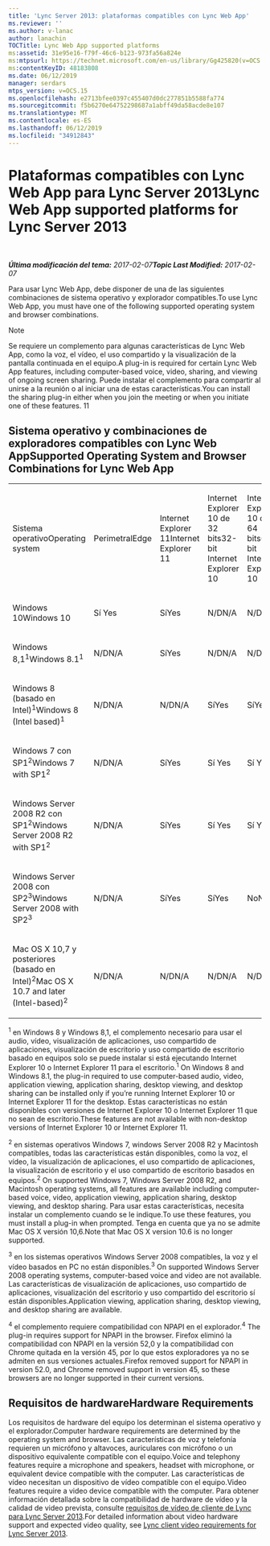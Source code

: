 ```yaml
---
title: 'Lync Server 2013: plataformas compatibles con Lync Web App'
ms.reviewer: ''
ms.author: v-lanac
author: lanachin
TOCTitle: Lync Web App supported platforms
ms:assetid: 31e95e16-f79f-46c6-b123-973fa56a824e
ms:mtpsurl: https://technet.microsoft.com/en-us/library/Gg425820(v=OCS.15)
ms:contentKeyID: 48183808
ms.date: 06/12/2019
manager: serdars
mtps_version: v=OCS.15
ms.openlocfilehash: e2713bfee0397c455407d0dc277851b5588fa774
ms.sourcegitcommit: f5b6270e64752298687a1abff49da58acde8e107
ms.translationtype: MT
ms.contentlocale: es-ES
ms.lasthandoff: 06/12/2019
ms.locfileid: "34912843"
---
```

<div data-xmlns="http://www.w3.org/1999/xhtml">

<div class="topic" data-xmlns="http://www.w3.org/1999/xhtml" data-msxsl="urn:schemas-microsoft-com:xslt" data-cs="http://msdn.microsoft.com/en-us/">

<div data-asp="http://msdn2.microsoft.com/asp">

# <a name="lync-web-app-supported-platforms-for-lync-server-2013"></a><span data-ttu-id="b1564-102">Plataformas compatibles con Lync Web App para Lync Server 2013</span><span class="sxs-lookup"><span data-stu-id="b1564-102">Lync Web App supported platforms for Lync Server 2013</span></span>

</div>

<div id="mainSection">

<div id="mainBody">

<span> </span>

<span data-ttu-id="b1564-103">_**Última modificación del tema:** 2017-02-07_</span><span class="sxs-lookup"><span data-stu-id="b1564-103">_**Topic Last Modified:** 2017-02-07_</span></span>

<span data-ttu-id="b1564-104">Para usar Lync Web App, debe disponer de una de las siguientes combinaciones de sistema operativo y explorador compatibles.</span><span class="sxs-lookup"><span data-stu-id="b1564-104">To use Lync Web App, you must have one of the following supported operating system and browser combinations.</span></span>

<div>


> [!NOTE]  
> <span data-ttu-id="b1564-105">Se requiere un complemento para algunas características de Lync Web App, como la voz, el vídeo, el uso compartido y la visualización de la pantalla continuada en el equipo.</span><span class="sxs-lookup"><span data-stu-id="b1564-105">A plug-in is required for certain Lync Web App features, including computer-based voice, video, sharing, and viewing of ongoing screen sharing.</span></span> <span data-ttu-id="b1564-106">Puede instalar el complemento para compartir al unirse a la reunión o al iniciar una de estas características.</span><span class="sxs-lookup"><span data-stu-id="b1564-106">You can install the sharing plug-in either when you join the meeting or when you initiate one of these features.</span></span> <span data-ttu-id="b1564-107">1</span><span class="sxs-lookup"><span data-stu-id="b1564-107">1</span></span><BR>



</div>

<div>

## <a name="supported-operating-system-and-browser-combinations-for-lync-web-app"></a><span data-ttu-id="b1564-108">Sistema operativo y combinaciones de exploradores compatibles con Lync Web App</span><span class="sxs-lookup"><span data-stu-id="b1564-108">Supported Operating System and Browser Combinations for Lync Web App</span></span>


<table style="width:100%;">
<colgroup>
<col style="width: 9%" />
<col style="width: 9%" />
<col style="width: 9%" />
<col style="width: 9%" />
<col style="width: 9%" />
<col style="width: 9%" />
<col style="width: 9%" />
<col style="width: 9%" />
<col style="width: 9%" />
<col style="width: 9%" />
<col style="width: 9%" />
</colgroup>
<tbody>
<tr class="odd">
<td><p><span data-ttu-id="b1564-109">Sistema operativo</span><span class="sxs-lookup"><span data-stu-id="b1564-109">Operating system</span></span></p></td>
<td><p><span data-ttu-id="b1564-110">Perimetral</span><span class="sxs-lookup"><span data-stu-id="b1564-110">Edge</span></span></p></td>
<td><p><span data-ttu-id="b1564-111">Internet Explorer 11</span><span class="sxs-lookup"><span data-stu-id="b1564-111">Internet Explorer 11</span></span></p></td>
<td><p><span data-ttu-id="b1564-112">Internet Explorer 10 de 32 bits</span><span class="sxs-lookup"><span data-stu-id="b1564-112">32-bit Internet Explorer 10</span></span></p></td>
<td><p><span data-ttu-id="b1564-113">Internet Explorer 10 de 64 bits</span><span class="sxs-lookup"><span data-stu-id="b1564-113">64-bit Internet Explorer 10</span></span></p></td>
<td><p><span data-ttu-id="b1564-114">Internet Explorer 9 de 32 bits</span><span class="sxs-lookup"><span data-stu-id="b1564-114">32-bit Internet Explorer 9</span></span></p></td>
<td><p><span data-ttu-id="b1564-115">Internet Explorer 9 de 64 bits</span><span class="sxs-lookup"><span data-stu-id="b1564-115">64-bit Internet Explorer 9</span></span></p></td>
<td><p><span data-ttu-id="b1564-116">Firefox 32 bits<sup>4</sup></span><span class="sxs-lookup"><span data-stu-id="b1564-116">Firefox 32-bit<sup>4</sup></span></span></p></td>
<td><p><span data-ttu-id="b1564-117">Firefox 64 bits<sup>4</sup></span><span class="sxs-lookup"><span data-stu-id="b1564-117">Firefox 64-bit<sup>4</sup></span></span></p></td>
<td><p><span data-ttu-id="b1564-118">Safari</span><span class="sxs-lookup"><span data-stu-id="b1564-118">Safari</span></span></p></td>
<td><p><span data-ttu-id="b1564-119">Chrome<sup>4</sup></span><span class="sxs-lookup"><span data-stu-id="b1564-119">Chrome<sup>4</sup></span></span></p></td>
</tr>
<tr class="even">
<td><p><span data-ttu-id="b1564-120">Windows 10</span><span class="sxs-lookup"><span data-stu-id="b1564-120">Windows 10</span></span></p></td>
<td><p><span data-ttu-id="b1564-121">Sí </span><span class="sxs-lookup"><span data-stu-id="b1564-121">Yes</span></span></p></td>
<td><p><span data-ttu-id="b1564-122">Sí</span><span class="sxs-lookup"><span data-stu-id="b1564-122">Yes</span></span></p></td>
<td><p><span data-ttu-id="b1564-123">N/D</span><span class="sxs-lookup"><span data-stu-id="b1564-123">N/A</span></span></p></td>
<td><p><span data-ttu-id="b1564-124">N/D</span><span class="sxs-lookup"><span data-stu-id="b1564-124">N/A</span></span></p></td>
<td><p><span data-ttu-id="b1564-125">N/D</span><span class="sxs-lookup"><span data-stu-id="b1564-125">N/A</span></span></p></td>
<td><p><span data-ttu-id="b1564-126">N/D</span><span class="sxs-lookup"><span data-stu-id="b1564-126">N/A</span></span></p></td>
<td><p><span data-ttu-id="b1564-127">No</span><span class="sxs-lookup"><span data-stu-id="b1564-127">No</span></span></p></td>
<td><p><span data-ttu-id="b1564-128">No</span><span class="sxs-lookup"><span data-stu-id="b1564-128">No</span></span></p></td>
<td><p><span data-ttu-id="b1564-129">N/D</span><span class="sxs-lookup"><span data-stu-id="b1564-129">N/A</span></span></p></td>
<td><p><span data-ttu-id="b1564-130">No</span><span class="sxs-lookup"><span data-stu-id="b1564-130">No</span></span></p></td>
</tr>
<tr class="odd">
<td><p><span data-ttu-id="b1564-131">Windows 8,1<sup>1</sup></span><span class="sxs-lookup"><span data-stu-id="b1564-131">Windows 8.1<sup>1</sup></span></span></p></td>
<td><p><span data-ttu-id="b1564-132">N/D</span><span class="sxs-lookup"><span data-stu-id="b1564-132">N/A</span></span></p></td>
<td><p><span data-ttu-id="b1564-133">Sí</span><span class="sxs-lookup"><span data-stu-id="b1564-133">Yes</span></span></p></td>
<td><p><span data-ttu-id="b1564-134">N/D</span><span class="sxs-lookup"><span data-stu-id="b1564-134">N/A</span></span></p></td>
<td><p><span data-ttu-id="b1564-135">N/D</span><span class="sxs-lookup"><span data-stu-id="b1564-135">N/A</span></span></p></td>
<td><p><span data-ttu-id="b1564-136">N/D</span><span class="sxs-lookup"><span data-stu-id="b1564-136">N/A</span></span></p></td>
<td><p><span data-ttu-id="b1564-137">N/D</span><span class="sxs-lookup"><span data-stu-id="b1564-137">N/A</span></span></p></td>
<td><p><span data-ttu-id="b1564-138">No</span><span class="sxs-lookup"><span data-stu-id="b1564-138">No</span></span></p></td>
<td><p><span data-ttu-id="b1564-139">No</span><span class="sxs-lookup"><span data-stu-id="b1564-139">No</span></span></p></td>
<td><p><span data-ttu-id="b1564-140">N/D</span><span class="sxs-lookup"><span data-stu-id="b1564-140">N/A</span></span></p></td>
<td><p><span data-ttu-id="b1564-141">No</span><span class="sxs-lookup"><span data-stu-id="b1564-141">No</span></span></p></td>
</tr>
<tr class="even">
<td><p><span data-ttu-id="b1564-142">Windows 8 (basado en Intel)<sup>1</sup></span><span class="sxs-lookup"><span data-stu-id="b1564-142">Windows 8 (Intel based)<sup>1</sup></span></span></p></td>
<td><p><span data-ttu-id="b1564-143">N/D</span><span class="sxs-lookup"><span data-stu-id="b1564-143">N/A</span></span></p></td>
<td><p><span data-ttu-id="b1564-144">N/D</span><span class="sxs-lookup"><span data-stu-id="b1564-144">N/A</span></span></p></td>
<td><p><span data-ttu-id="b1564-145">Sí</span><span class="sxs-lookup"><span data-stu-id="b1564-145">Yes</span></span></p></td>
<td><p><span data-ttu-id="b1564-146">Sí</span><span class="sxs-lookup"><span data-stu-id="b1564-146">Yes</span></span></p></td>
<td><p><span data-ttu-id="b1564-147">N/D</span><span class="sxs-lookup"><span data-stu-id="b1564-147">N/A</span></span></p></td>
<td><p><span data-ttu-id="b1564-148">N/D</span><span class="sxs-lookup"><span data-stu-id="b1564-148">N/A</span></span></p></td>
<td><p><span data-ttu-id="b1564-149">No</span><span class="sxs-lookup"><span data-stu-id="b1564-149">No</span></span></p></td>
<td><p><span data-ttu-id="b1564-150">No</span><span class="sxs-lookup"><span data-stu-id="b1564-150">No</span></span></p></td>
<td><p><span data-ttu-id="b1564-151">N/D</span><span class="sxs-lookup"><span data-stu-id="b1564-151">N/A</span></span></p></td>
<td><p><span data-ttu-id="b1564-152">No</span><span class="sxs-lookup"><span data-stu-id="b1564-152">No</span></span></p></td>
</tr>
<tr class="odd">
<td><p><span data-ttu-id="b1564-153">Windows 7 con SP1<sup>2</sup></span><span class="sxs-lookup"><span data-stu-id="b1564-153">Windows 7 with SP1<sup>2</sup></span></span></p></td>
<td><p><span data-ttu-id="b1564-154">N/D</span><span class="sxs-lookup"><span data-stu-id="b1564-154">N/A</span></span></p></td>
<td><p><span data-ttu-id="b1564-155">Sí</span><span class="sxs-lookup"><span data-stu-id="b1564-155">Yes</span></span></p></td>
<td><p><span data-ttu-id="b1564-156">Sí </span><span class="sxs-lookup"><span data-stu-id="b1564-156">Yes</span></span></p></td>
<td><p><span data-ttu-id="b1564-157">Sí </span><span class="sxs-lookup"><span data-stu-id="b1564-157">Yes</span></span></p></td>
<td><p><span data-ttu-id="b1564-158">Sí </span><span class="sxs-lookup"><span data-stu-id="b1564-158">Yes</span></span></p></td>
<td><p><span data-ttu-id="b1564-159">Sí</span><span class="sxs-lookup"><span data-stu-id="b1564-159">Yes</span></span></p></td>
<td><p><span data-ttu-id="b1564-160">No</span><span class="sxs-lookup"><span data-stu-id="b1564-160">No</span></span></p></td>
<td><p><span data-ttu-id="b1564-161">No</span><span class="sxs-lookup"><span data-stu-id="b1564-161">No</span></span></p></td>
<td><p><span data-ttu-id="b1564-162">N/D</span><span class="sxs-lookup"><span data-stu-id="b1564-162">N/A</span></span></p></td>
<td><p><span data-ttu-id="b1564-163">No</span><span class="sxs-lookup"><span data-stu-id="b1564-163">No</span></span></p></td>
</tr>
<tr class="even">
<td><p><span data-ttu-id="b1564-164">Windows Server 2008 R2 con SP1<sup>2</sup></span><span class="sxs-lookup"><span data-stu-id="b1564-164">Windows Server 2008 R2 with SP1<sup>2</sup></span></span></p></td>
<td><p><span data-ttu-id="b1564-165">N/D</span><span class="sxs-lookup"><span data-stu-id="b1564-165">N/A</span></span></p></td>
<td><p><span data-ttu-id="b1564-166">Sí</span><span class="sxs-lookup"><span data-stu-id="b1564-166">Yes</span></span></p></td>
<td><p><span data-ttu-id="b1564-167">Sí </span><span class="sxs-lookup"><span data-stu-id="b1564-167">Yes</span></span></p></td>
<td><p><span data-ttu-id="b1564-168">Sí </span><span class="sxs-lookup"><span data-stu-id="b1564-168">Yes</span></span></p></td>
<td><p><span data-ttu-id="b1564-169">Sí </span><span class="sxs-lookup"><span data-stu-id="b1564-169">Yes</span></span></p></td>
<td><p><span data-ttu-id="b1564-170">Sí</span><span class="sxs-lookup"><span data-stu-id="b1564-170">Yes</span></span></p></td>
<td><p><span data-ttu-id="b1564-171">No</span><span class="sxs-lookup"><span data-stu-id="b1564-171">No</span></span></p></td>
<td><p><span data-ttu-id="b1564-172">No</span><span class="sxs-lookup"><span data-stu-id="b1564-172">No</span></span></p></td>
<td><p><span data-ttu-id="b1564-173">N/D</span><span class="sxs-lookup"><span data-stu-id="b1564-173">N/A</span></span></p></td>
<td><p><span data-ttu-id="b1564-174">No</span><span class="sxs-lookup"><span data-stu-id="b1564-174">No</span></span></p></td>
</tr>
<tr class="odd">
<td><p><span data-ttu-id="b1564-175">Windows Server 2008 con SP2<sup>3</sup></span><span class="sxs-lookup"><span data-stu-id="b1564-175">Windows Server 2008 with SP2<sup>3</sup></span></span></p></td>
<td><p><span data-ttu-id="b1564-176">N/D</span><span class="sxs-lookup"><span data-stu-id="b1564-176">N/A</span></span></p></td>
<td><p><span data-ttu-id="b1564-177">Sí</span><span class="sxs-lookup"><span data-stu-id="b1564-177">Yes</span></span></p></td>
<td><p><span data-ttu-id="b1564-178">Sí</span><span class="sxs-lookup"><span data-stu-id="b1564-178">Yes</span></span></p></td>
<td><p><span data-ttu-id="b1564-179">No</span><span class="sxs-lookup"><span data-stu-id="b1564-179">No</span></span></p></td>
<td><p><span data-ttu-id="b1564-180">Sí</span><span class="sxs-lookup"><span data-stu-id="b1564-180">Yes</span></span></p></td>
<td><p><span data-ttu-id="b1564-181">No</span><span class="sxs-lookup"><span data-stu-id="b1564-181">No</span></span></p></td>
<td><p><span data-ttu-id="b1564-182">No</span><span class="sxs-lookup"><span data-stu-id="b1564-182">No</span></span></p></td>
<td><p><span data-ttu-id="b1564-183">No</span><span class="sxs-lookup"><span data-stu-id="b1564-183">No</span></span></p></td>
<td><p><span data-ttu-id="b1564-184">N/D</span><span class="sxs-lookup"><span data-stu-id="b1564-184">N/A</span></span></p></td>
<td><p><span data-ttu-id="b1564-185">No</span><span class="sxs-lookup"><span data-stu-id="b1564-185">No</span></span></p></td>
</tr>
<tr class="even">
<td><p><span data-ttu-id="b1564-186">Mac OS X 10,7 y posteriores (basado en Intel)<sup>2</sup></span><span class="sxs-lookup"><span data-stu-id="b1564-186">Mac OS X 10.7 and later (Intel-based)<sup>2</sup></span></span></p></td>
<td><p><span data-ttu-id="b1564-187">N/D</span><span class="sxs-lookup"><span data-stu-id="b1564-187">N/A</span></span></p></td>
<td><p><span data-ttu-id="b1564-188">N/D</span><span class="sxs-lookup"><span data-stu-id="b1564-188">N/A</span></span></p></td>
<td><p><span data-ttu-id="b1564-189">N/D</span><span class="sxs-lookup"><span data-stu-id="b1564-189">N/A</span></span></p></td>
<td><p><span data-ttu-id="b1564-190">N/D</span><span class="sxs-lookup"><span data-stu-id="b1564-190">N/A</span></span></p></td>
<td><p><span data-ttu-id="b1564-191">N/D</span><span class="sxs-lookup"><span data-stu-id="b1564-191">N/A</span></span></p></td>
<td><p><span data-ttu-id="b1564-192">N/D</span><span class="sxs-lookup"><span data-stu-id="b1564-192">N/A</span></span></p></td>
<td><p><span data-ttu-id="b1564-193">No</span><span class="sxs-lookup"><span data-stu-id="b1564-193">No</span></span></p></td>
<td><p><span data-ttu-id="b1564-194">No</span><span class="sxs-lookup"><span data-stu-id="b1564-194">No</span></span></p></td>
<td><p><span data-ttu-id="b1564-195">Sí</span><span class="sxs-lookup"><span data-stu-id="b1564-195">Yes</span></span></p></td>
<td><p><span data-ttu-id="b1564-196">No</span><span class="sxs-lookup"><span data-stu-id="b1564-196">No</span></span></p></td>
</tr>
</tbody>
</table>


<span data-ttu-id="b1564-197"><sup>1</sup> en Windows 8 y Windows 8,1, el complemento necesario para usar el audio, vídeo, visualización de aplicaciones, uso compartido de aplicaciones, visualización de escritorio y uso compartido de escritorio basado en equipos solo se puede instalar si está ejecutando Internet Explorer 10 o Internet Explorer 11 para el escritorio.</span><span class="sxs-lookup"><span data-stu-id="b1564-197"><sup>1</sup> On Windows 8 and Windows 8.1, the plug-in required to use computer-based audio, video, application viewing, application sharing, desktop viewing, and desktop sharing can be installed only if you’re running Internet Explorer 10 or Internet Explorer 11 for the desktop.</span></span> <span data-ttu-id="b1564-198">Estas características no están disponibles con versiones de Internet Explorer 10 o Internet Explorer 11 que no sean de escritorio.</span><span class="sxs-lookup"><span data-stu-id="b1564-198">These features are not available with non-desktop versions of Internet Explorer 10 or Internet Explorer 11.</span></span>

<span data-ttu-id="b1564-199"><sup>2</sup> en sistemas operativos Windows 7, windows Server 2008 R2 y Macintosh compatibles, todas las características están disponibles, como la voz, el vídeo, la visualización de aplicaciones, el uso compartido de aplicaciones, la visualización de escritorio y el uso compartido de escritorio basados en equipos.</span><span class="sxs-lookup"><span data-stu-id="b1564-199"><sup>2</sup> On supported Windows 7, Windows Server 2008 R2, and Macintosh operating systems, all features are available including computer-based voice, video, application viewing, application sharing, desktop viewing, and desktop sharing.</span></span> <span data-ttu-id="b1564-200">Para usar estas características, necesita instalar un complemento cuando se le indique.</span><span class="sxs-lookup"><span data-stu-id="b1564-200">To use these features, you must install a plug-in when prompted.</span></span> <span data-ttu-id="b1564-201">Tenga en cuenta que ya no se admite Mac OS X versión 10,6.</span><span class="sxs-lookup"><span data-stu-id="b1564-201">Note that Mac OS X version 10.6 is no longer supported.</span></span>

<span data-ttu-id="b1564-202"><sup>3</sup> en los sistemas operativos Windows Server 2008 compatibles, la voz y el vídeo basados en PC no están disponibles.</span><span class="sxs-lookup"><span data-stu-id="b1564-202"><sup>3</sup> On supported Windows Server 2008 operating systems, computer-based voice and video are not available.</span></span> <span data-ttu-id="b1564-203">Las características de visualización de aplicaciones, uso compartido de aplicaciones, visualización del escritorio y uso compartido del escritorio sí están disponibles.</span><span class="sxs-lookup"><span data-stu-id="b1564-203">Application viewing, application sharing, desktop viewing, and desktop sharing are available.</span></span>

<span data-ttu-id="b1564-204"><sup>4</sup> el complemento requiere compatibilidad con NPAPI en el explorador.</span><span class="sxs-lookup"><span data-stu-id="b1564-204"><sup>4</sup>  The plug-in requires support for NPAPI in the browser.</span></span> <span data-ttu-id="b1564-205">Firefox eliminó la compatibilidad con NPAPI en la versión 52,0 y la compatibilidad con Chrome quitada en la versión 45, por lo que estos exploradores ya no se admiten en sus versiones actuales.</span><span class="sxs-lookup"><span data-stu-id="b1564-205">Firefox removed support for NPAPI in version 52.0, and Chrome removed support in version 45, so these browsers are no longer supported in their current versions.</span></span>

</div>

<div>

## <a name="hardware-requirements"></a><span data-ttu-id="b1564-206">Requisitos de hardware</span><span class="sxs-lookup"><span data-stu-id="b1564-206">Hardware Requirements</span></span>

<span data-ttu-id="b1564-207">Los requisitos de hardware del equipo los determinan el sistema operativo y el explorador.</span><span class="sxs-lookup"><span data-stu-id="b1564-207">Computer hardware requirements are determined by the operating system and browser.</span></span> <span data-ttu-id="b1564-208">Las características de voz y telefonía requieren un micrófono y altavoces, auriculares con micrófono o un dispositivo equivalente compatible con el equipo.</span><span class="sxs-lookup"><span data-stu-id="b1564-208">Voice and telephony features require a microphone and speakers, headset with microphone, or equivalent device compatible with the computer.</span></span> <span data-ttu-id="b1564-209">Las características de vídeo necesitan un dispositivo de vídeo compatible con el equipo.</span><span class="sxs-lookup"><span data-stu-id="b1564-209">Video features require a video device compatible with the computer.</span></span> <span data-ttu-id="b1564-210">Para obtener información detallada sobre la compatibilidad de hardware de vídeo y la calidad de video prevista, consulte [requisitos de vídeo de cliente de Lync para Lync Server 2013](lync-server-2013-lync-client-video-requirements.md).</span><span class="sxs-lookup"><span data-stu-id="b1564-210">For detailed information about video hardware support and expected video quality, see [Lync client video requirements for Lync Server 2013](lync-server-2013-lync-client-video-requirements.md).</span></span>

</div>

</div>

<span> </span>

</div>

</div>

</div>

